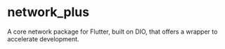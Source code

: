 # network_plus
A core network package for Flutter, built on DIO, that offers a wrapper to accelerate development.

